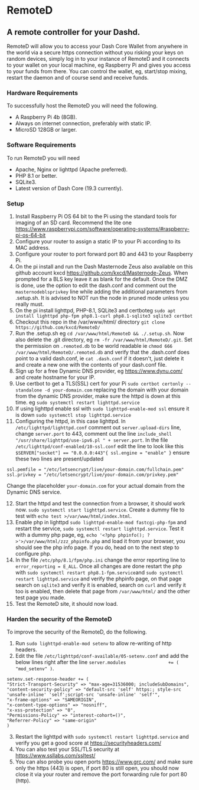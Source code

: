 # RemoteD


## A remote controller for your Dashd.



RemoteD will allow you to access your Dash Core Wallet from anywhere in the world via a secure https connection without you risking your keys on random devices, simply log in to your instance of RemoteD and it connects to your wallet on your local machine, eg Raspberry Pi and gives you access to your funds from there.  You can control the wallet, eg, start/stop mixing, restart the daemon and of course send and receive funds.


### Hardware Requirements

To successfully host the RemoteD you will need the following.

- A Raspberry Pi 4b (8GB).
- Always on internet connection, preferably with static IP.
- MicroSD 128GB or larger.


### Software Requirements

To run RemoteD you will need

- Apache, Nginx or lighttpd (Apache preferred).
- PHP 8.1 or better.
- SQLite3.
- Latest version of Dash Core (19.3 currently).


### Setup

1. Install Raspberry Pi OS 64 bit to the Pi using the standard tools for imaging of an SD card. Recommend the lite one https://www.raspberrypi.com/software/operating-systems/#raspberry-pi-os-64-bit
2. Configure your router to assign a static IP to your Pi according to its MAC address.
3. Configure your router to port forward port 80 and 443 to your Raspberry Pi.
4. On the pi install and run the Dash Masternode Zeus also available on this github account kxcd https://github.com/kxcd/Masternode-Zeus.  When prompted for a BLS key leave it as blank for the default.  Once the DMZ is done, use the option to edit the dash.conf and comment out the `masternodeblsprivkey` line while adding the additional parameters from .setup.sh.  It is advised to NOT run the node in pruned mode unless you really must.
5. On the pi install lighttpd, PHP-8.1, SQLite3 and certboteg `sudo apt install lighttpd php-fpm php8.1-curl php8.1-sqlite3 sqlite3 certbot`
6. Checkout this repo in the /var/www/html/ directory `git clone https://github.com/kxcd/RemoteD/`
7. Run the .setup.sh eg `cd /var/www/html/RemoteD && ./.setup.sh`.  Now also delete the .git directory, eg `rm -fr /var/www/html/RemoteD/.git`. Set the permission on `.remoted.db` to be world readable ie `chmod 666 /var/www/html/RemoteD/.remoted.db` and verify that the .dash.conf does point to a valid dash.conf, ie `cat .dash.conf` if it doesn't, just delete it and create a new one with the contents of your dash.conf file.
8. Sign up for a free Dynamic DNS provider, eg https://www.dynu.com/ and create hostname for your IP.
9. Use certbot to get a TLS(SSL) cert for your Pi `sudo certbot certonly --standalone -d your-domain.com` replacing the domain with your domain from the dynamic DNS provider, make sure the httpd is down at this time. eg `sudo systemctl restart lighttpd.service`
10. If using lighttpd enable ssl with `sudo lighttpd-enable-mod ssl` ensure it is down `sudo systemctl stop lighttpd.service`
11. Configuring the httpd, in this case lighttpd. In `/etc/lighttpd/lighttpd.conf` comment out `server.upload-dirs` line, change `server.port` to 443, comment out the line `include_shell "/usr/share/lighttpd/use-ipv6.pl " + server.port`.  In the file `/etc/lighttpd/conf-enabled/10-ssl.conf` edit the line to look like this `$SERVER["socket"] == "0.0.0.0:443"{ ssl.engine = "enable" }` ensure these two lines are present/updated

```
ssl.pemfile = "/etc/letsencrypt/live/your-domain.com/fullchain.pem"
ssl.privkey = "/etc/letsencrypt/live/your-domain.com/privkey.pem"
```

Change the placeholder `your-domain.com` for your actual domain from the Dynamic DNS service.


12. Start the httpd and test the connection from a browser, it should work now. `sudo systemctl start lighttpd.service`.  Create a dummy file to test with `echo test >/var/www/html/index.html`.
13. Enable php in lighttpd `sudo lighttpd-enable-mod fastcgi-php-fpm` and restart the service, `sudo systemctl restart lighttpd.service`. Test it with a dummy php page, eg, `echo '<?php phpinfo(); ?>'>/var/www/html/zzz_phpinfo.php` and load it from your browser, you should see the php info page.  If you do, head on to the next step to configure php.
14. In the file `/etc/php/8.1/fpm/php.ini` change the error reporting line to `error_reporting = E_ALL`. Once all changes are done restart the php with `sudo systemctl restart php8.1-fpm.service`and `sudo systemctl restart lighttpd.service`  and verify the phpinfo page, on that page search on `sqlite3` and verify it is enabled, search on `curl` and verify it too is enabled, then delete that page from `/var/www/html/` and the other test page you made.
15. Test the RemoteD site, it should now load.


### Harden the security of the RemoteD

To improve the security of the RemoteD, do the following.

1. Run `sudo lighttpd-enable-mod setenv` to allow re-writing of http headers.
2. Edit the file `/etc/lighttpd/conf-available/05-setenv.conf` and add the below lines right after the line `server.modules                += ( "mod_setenv" )`.

```
setenv.set-response-header += (
"Strict-Transport-Security" => "max-age=31536000; includeSubDomains",
"content-security-policy" => "default-src 'self' https:; style-src 'unsafe-inline' 'self';script-src 'unsafe-inline' 'self'",
"x-frame-options" => "SAMEORIGIN",
"x-content-type-options" => "nosniff",
"x-xss-protection" => "0",
"Permissions-Policy" => "interest-cohort=()",
"Referrer-Policy" => "same-origin"
)
```

3. Restart the lighttpd with `sudo systemctl restart lighttpd.service` and verify you get a good score at https://securityheaders.com/
4. You can also test your SSL/TLS security at https://www.ssllabs.com/ssltest/
5. You can also probe you open ports https://www.grc.com/  and make sure only the https (443) is open, if port 80 is still open, you should now close it via your router and remove the port forwarding rule for port 80 (http).

